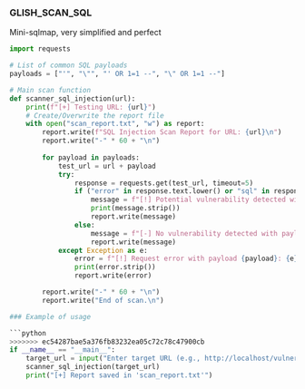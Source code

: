 ### GLISH_SCAN_SQL
Mini-sqlmap, very simplified and perfect


```python
import requests

# List of common SQL payloads
payloads = ["'", "\"", "' OR 1=1 --", "\" OR 1=1 --"]

# Main scan function
def scanner_sql_injection(url):
    print(f"[+] Testing URL: {url}")
    # Create/Overwrite the report file
    with open("scan_report.txt", "w") as report:
        report.write(f"SQL Injection Scan Report for URL: {url}\n")
        report.write("-" * 60 + "\n")
        
        for payload in payloads:
            test_url = url + payload
            try:
                response = requests.get(test_url, timeout=5)
                if ("error" in response.text.lower() or "sql" in response.text.lower()):
                    message = f"[!] Potential vulnerability detected with payload: {payload}\n"
                    print(message.strip())
                    report.write(message)
                else:
                    message = f"[-] No vulnerability detected with payload: {payload}\n"
                    report.write(message)
            except Exception as e:
                error = f"[!] Request error with payload {payload}: {e}\n"
                print(error.strip())
                report.write(error)

        report.write("-" * 60 + "\n")
        report.write("End of scan.\n")

### Example of usage

```python
>>>>>>> ec54287bae5a376fb83232ea05c72c78c47900cb
if __name__ == "__main__":
    target_url = input("Enter target URL (e.g., http://localhost/vulnerable.php?id=1) : ")
    scanner_sql_injection(target_url)
    print("[+] Report saved in 'scan_report.txt'")
``` 

